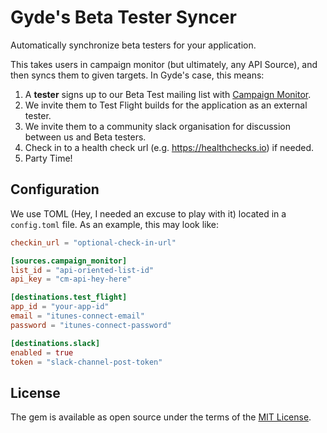 # Gyde's Beta Tester Syncer

Automatically synchronize beta testers for your application.

This takes users in campaign monitor (but ultimately, any API Source), and then syncs them to given targets. In Gyde's case,
this means:

1. A **tester** signs up to our Beta Test mailing list with [Campaign Monitor](https://www.campaignmonitor.com/).
2. We invite them to Test Flight builds for the application as an external tester.
3. We invite them to a community slack organisation for discussion between us and Beta testers.
4. Check in to a health check url (e.g. https://healthchecks.io) if needed.
5. Party Time!

## Configuration

We use TOML (Hey, I needed an excuse to play with it) located in a `config.toml` file. As an example, this may look like:

```toml
checkin_url = "optional-check-in-url"

[sources.campaign_monitor]
list_id = "api-oriented-list-id"
api_key = "cm-api-hey-here"

[destinations.test_flight]
app_id = "your-app-id"
email = "itunes-connect-email"
password = "itunes-connect-password"

[destinations.slack]
enabled = true
token = "slack-channel-post-token"
```

## License

The gem is available as open source under the terms of the [MIT License](http://opensource.org/licenses/MIT).
